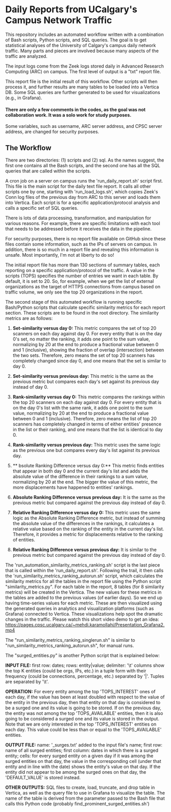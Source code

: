 # Daily Reports from UCalgary's Campus Network Traffic

This repository includes an automated workflow written with a combination of Bash scripts, Python scripts, and SQL queries. The goal is to get statistical analyses of the University of Calgary's campus daily network traffic. Many parts and pieces are involved because many aspects of the traffic are analyzed. 

The input logs come from the Zeek logs stored daily in Advanced Research Computing (ARC) on campus. The first level of output is a "txt" report file. 

This report file is the initial result of this workflow. Other scripts will then process it, and further results are many tables to be loaded into a Vertica DB. Some SQL queries are further generated to be used for visualizations (e.g., in Grafana).

#### There are only a few comments in the codes, as the goal was not collaboration work. It was a solo work for study purposes.

Some variables, such as username, ARC server address, and CPSC server address, are changed for security purposes.

## The Workflow

There are two directories: (1) scripts and (2) sql. As the names suggest, the first one contains all the Bash scripts, and the second one has all the SQL queries that are called within the scripts. 

A cron job on a server on campus runs the 'run_daily_report.sh' script first. This file is the main script for the daily text file report. It calls all other scripts one by one, starting with 'run_load_logs.sh', which copies Zeek's Conn log files of the previous day from ARC to this server and loads them into Vertica. Each script is for a specific application/protocol analysis and calls a specific set of SQL queries. 

There is lots of data processing, transformation, and manipulation for various reasons. For example, there are specific limitations with each tool that needs to be addressed before it receives the data in the pipeline.

For security purposes, there is no report file available on GitHub since these files contain some information, such as the IPs of servers on campus. In addition, there is so much in a report file and revealing this information is unsafe. Most importantly, I'm not at liberty to do so!

The initial report file has more than 130 sections of summary tables, each reporting on a specific application/protocol of the traffic. A value in the scripts (TOPS) specifies the number of entries we want in each table. By default, it is set to 20. So, for example, when we get the list of external organizations as the target of HTTPS connections from campus based on traffic volume, we only see the top 20 organizations in the report. 

The second stage of this automated workflow is running specific Bash/Python scripts that calculate specific similarity metrics for each report section. These scripts are to be found in the root directory. The similarity metrics are as follows:

1. **Set-similarity versus day 0:** This metric compares the set of top 20 scanners on each day against day 0. For every entity that is on the day 0's set, no matter the ranking, it adds one point to the sum value, normalizing by 20 at the end to produce a fractional value between 0 and 1 (inclusive), showing the fraction of overlap (intersection) between the two sets. Therefore, zero means the set of top 20 scanners has completely changed since day 0, and one means that the set is similar to day 0.

2. **Set-similarity versus previous day:** This metric is the same as the previous metric but compares each day's set against its previous day instead of day 0.

3. **Rank-similarity versus day 0:** This metric compares the rankings within the top 20 scanners on each day against day 0. For every entity that is on the day 0's list with the same rank, it adds one point to the sum value, normalizing by 20 at the end to produce a fractional value between 0 and 1 (inclusive). Therefore, zero means the list of top 20 scanners has completely changed in terms of either entities' presence in the list or their ranking, and one means that the list is identical to day 0.

4. **Rank-similarity versus previous day:** This metric uses the same logic as the previous one but compares every day's list against its previous day.

5. ** bsolute Ranking Difference versus day 0:** This metric finds entities that appear in both day 0 and the current day's list and adds the absolute value of the difference in their rankings to a sum value, normalizing by 20 at the end. The bigger the value of this metric, the more displacements have happened to entities' rankings.

6. **Absolute Ranking Difference versus previous day:** It is the same as the previous metric but compared against the previous day instead of day 0.

7. **Relative Ranking Difference versus day 0:** This metric uses the same logic as the Absolute Ranking Difference metric, but instead of summing the absolute value of the differences in the rankings, it calculates a relative value based on the ranking of the entity in the current day's list. Therefore, it provides a metric for displacements relative to the ranking of entities.

8. **Relative Ranking Difference versus previous day:** It is similar to the previous metric but compared against the previous day instead of day 0.

The 'run_automation_similarity_metrics_ranking.sh' script is the last piece that is called within the 'run_daily_report.sh'. Following the trail, it then calls the 'run_similarity_metrics_ranking_autorun.sh' script, which calculates the similarity metrics for all the tables in the report file using the Python script "similarity_metrics.py". For each table in the report, 8 tables (for 8 similarity metrics) will be created in the Vertica. The new values for these metrics in the tables are added to the previous values (of earlier days). So we end up having time-series values for each metric. These are then visualized using the generated queries in analytics and visualization platforms (such as Grafana) connected to Vertica. These visualizations help spot the dramatic changes in the traffic. Please watch this short video demo to get an idea: https://pages.cpsc.ucalgary.ca/~mehdi.karamollahi/Presentation_Grafana2.mp4

The "run_similarity_metrics_ranking_singlerun.sh" is similar to "run_similarity_metrics_ranking_autorun.sh", for manual runs.

The "surged_entities.py" is another Python script that is explained below:

**INPUT FILE:** first row: dates; rows: entity|value; delimiter: '\t'
columns show the top K entities (could be orgs, IPs, etc.) in a tuple form with their frequency (could be connections, percentage, etc.) separated by '|'. Tuples are separated by '\t'.

**OPERATION:** For every entity among the top 'TOPS_INTEREST' ones of each day, if the value has been at least doubled with respect to the value of the entity in the previous day, then that entity on that day is considered to be a surged one and its value is going to be stored. If on the previous day, the entity was not among the top 'TOPS_AVAILABLE' entities, then it is also going to be considered a surged one and its value is stored in the output. Note that we are only interested in the top 'TOPS_INTEREST' entities on each day. This value could be less than or equal
to the 'TOPS_AVAILABLE' entities.

**OUTPUT FILE:** name: '_surges.txt' added to the input file's name; first row: name of all surged entities; first column: dates in which there is a surged entity; cells: for every surged entity on a given day if it was among the surged entities on that day, the value in the corresponding cell (under that entity and in line with the date) shows the entity's value on that day. If the entity did not appear to be among the surged ones on that day, the 'DEFAULT_VALUE' is stored instead.

**OTHER OUTPUTS:** SQL files to create, load, truncate, and drop table in Vertica, as well as the query file to use in Grafana to visualize the table. The name of the table is derived from the parameter passed to the Bash file that calls this Python code (probably  find_prominent_surged_entities.sh')
